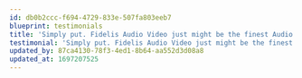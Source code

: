 ```yaml
---
id: db0b2ccc-f694-4729-833e-507fa803eeb7
blueprint: testimonials
title: 'Simply put. Fidelis Audio Video just might be the finest Audio store in the Northeastern United Sates'
testimonial: 'Simply put. Fidelis Audio Video just might be the finest Audio store in the Northeastern United Sates. Their level of experience, technical knowledge, and over to top customer service, put them well ahead of their competition. I am able to derive more listening pleasure from my system thanks to their efforts. They are Audio Artists in what they do, curating fine audio components for the enthusiastic listener. Thank you!'
updated_by: 87ca4130-78f3-4ed1-8b64-aa552d3d08a8
updated_at: 1697207525
---
```

